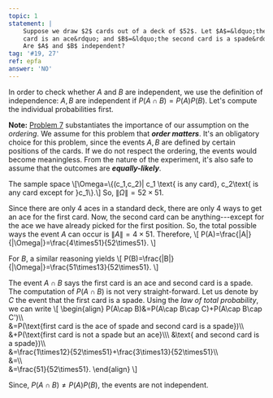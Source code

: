 ```yaml
---
topic: 1
statement: |
    Suppose we draw $2$ cards out of a deck of $52$. Let $A$=&ldquo;the first 
    card is an ace&rdquo; and $B$=&ldquo;the second card is a spade&rdquo;. 
    Are $A$ and $B$ independent?
tag: '#19, 27'
ref: epfa
answer: 'NO'
---
```

In order to check whether $A$ and $B$ are independent, we use the definition
of independence: $A,B$ are independent if $P(A\cap B)=P(A)P(B)$. Let's compute
the individual probabilities first. 

**Note:** [Problem 7](#prob-7) substantiates the importance of our assumption on
the *ordering*. We assume for this problem that ***order matters***. It's an
obligatory choice for this problem, since the events $A,B$ are defined by
certain positions of the cards. If we do not respect the ordering, the events
would become meaningless. From the nature of the experiment, it's also safe
to assume that the outcomes are ***equally-likely***.

The sample space \\[\Omega=\\{(c_1,c_2)\| c_1 \text{ is any card}, c_2\text{ is 
any card except for }c_1\\}.\\] So, $\|\Omega\|=52\times51$.

Since there are only $4$ aces in a standard deck, there are only
$4$ ways to get an ace for the first card. Now, the second card can be
anything---except for the ace we have already picked for the first position. So, 
the total possible ways the event $A$ can occur is $\|A\|=4\times51$. Therefore,
\\[
P(A)=\frac{\|A\|}{\|\Omega\|}=\frac{4\times51}{52\times51}.
\\]

For $B$, a similar reasoning yields
\\[
P(B)=\frac{\|B\|}{\|\Omega\|}=\frac{51\times13}{52\times51}.
\\]

The event $A\cap B$ says the first card is an ace and second card is a spade.
The computation of $P(A\cap B)$ is not very straight-forward. Let us denote by
$C$ the event that the first card is a spade. Using the *law of total
probability*, we can write
\\[
    \begin{align}
    P(A\cap B)&=P(A\cap B\cap C)+P(A\cap B\cap C')\\\\\
    &=P(\text{first card is the ace of spade and second card is a spade})\\\\\
    &+P(\text{first card is not a spade but an ace}\\\\\ 
    &\text{ and second card is a spade})\\\\\
    &=\frac{1\times12}{52\times51}+\frac{3\times13}{52\times51}\\\\\
    &=\\\\\
    &=\frac{51}{52\times51}.
    \end{align}
\\]

Since, $P(A\cap B)\neq P(A)P(B)$, the events are not independent.